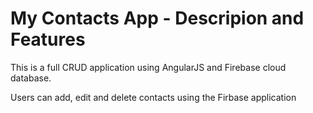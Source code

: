 # My Contacts App - Descripion and Features

This is a full CRUD application using AngularJS and Firebase cloud database.

Users can add, edit and delete contacts using the Firbase application
